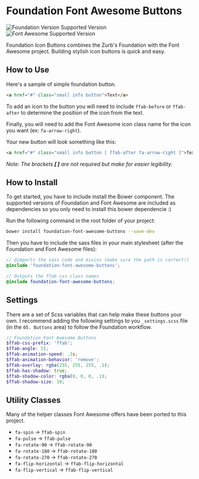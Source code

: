 # Foundation Font Awesome Buttons
![Foundation Version Supported Version](https://img.shields.io/badge/Foundation-v6.0.4-blue.svg?style=flat-square)
![Font Awesome Supported Version](https://img.shields.io/badge/Font_Awesome-v4.5.0-green.svg?style=flat-square)

Foundation Icon Buttons combines the Zurb's Foundation with the Font Awesome project. Building stylish icon buttons is quick and easy.

## How to Use

Here's a sample of simple foundation button.

```html
<a href="#" class="small info button">Text</a>
```

To add an icon to the button you will need to include `ffab-before` or `ffab-after` to determine the position of the icon from the text.

Finally, you will need to add the Font Awesome icon class name for the icon you want (ex: `fa-arrow-right`).

Your new button will look something like this:

```html
<a href="#" class="small info button [ ffab-after fa-arrow-right ]">Text</a>
```

*Note: The brackets __[ ]__ are not required but make for easier legibility.*


## How to Install

To get started, you have to include install the Bower component. The supported versions of Foundation and Font Awesome are included as dependencies so you only need to install this bower dependencie :)

Run the following command in the root folder of your project:

```bash
bower install foundation-font-awesome-buttons --save-dev
```

Then you have to include the sass files in your main stylesheet (after the Foundation and Font Awesome files):

```scss
// @imports the sass code and mixins (make sure the path is correct!)
@include 'foundation-font-awesome-buttons';

// Outputs the ffab css class names
@include foundation-font-awesome-buttons;
```


## Settings

There are a set of Scss variables that can help make these buttons your own. I recommend adding the following settings to you `_settings.scss` file (in the `05. Buttons` area) to follow the Foundation workflow.

```scss
// Foundation Font Awesome Buttons
$ffab-css-prefix: 'ffab';
$ffab-angle: 15;
$ffab-animation-speed: .3s;
$ffab-animation-behavior: 'remove';
$ffab-overlay: rgba(255, 255, 255, .1);
$ffab-has-shadow: true;
$ffab-shadow-color: rgba(0, 0, 0, .1);
$ffab-shadow-size: 10;
```

## Utility Classes

Many of the helper classes Font Awesome offers have been ported to this project.

- `fa-spin` -> `ffab-spin`
- `fa-pulse` -> `ffab-pulse`
- `fa-rotate-90` -> `ffab-rotate-90`
- `fa-rotate-180` -> `ffab-rotate-180`
- `fa-rotate-270` -> `ffab-rotate-270`
- `fa-flip-horizontal` -> `ffab-flip-horizontal`
- `fa-flip-vertical` -> `ffab-flip-vertical`
